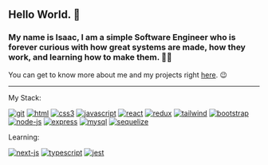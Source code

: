 ## Hello World. 👋

### My name is Isaac, I am a simple Software Engineer who is forever curious with how great systems are made, how they work, and learning how to make them. 👨‍💻 

You can get to know more about me and my projects right [here](https://campsite.bio/codigoisaac). 😉

---

My Stack:

[![git](https://user-images.githubusercontent.com/37576563/160243346-1beba7ff-ca40-4333-a7d8-64bec86000ac.png)](https://git-scm.com/)
[![html](https://user-images.githubusercontent.com/37576563/160243759-a12f5a1b-581c-454b-8a5d-7e86d1aadd2e.png)](https://en.wikipedia.org/wiki/HTML5)
[![css3](https://user-images.githubusercontent.com/37576563/160243802-4d180142-c4d5-49e9-99f8-8d2d1a3546f3.png)](https://en.wikipedia.org/wiki/CSS)
[![javascript](https://user-images.githubusercontent.com/37576563/160047811-bab27e83-35d6-4a27-925b-9b996c573a49.png)](https://en.wikipedia.org/wiki/JavaScript)
[![react](https://user-images.githubusercontent.com/37576563/160046597-131c748c-9609-4836-a8da-678345d29537.png)](https://reactjs.org/)
[![redux](https://user-images.githubusercontent.com/37576563/160047687-15f0aa28-fdce-477d-b543-32131f4ae318.png)](https://redux.js.org/)
[![tailwind](https://user-images.githubusercontent.com/37576563/160243021-28610e05-79e3-41f6-9470-d969d75637fa.png)](https://tailwindcss.com)
[![bootstrap](https://user-images.githubusercontent.com/37576563/199377146-72bc245c-4589-4ec6-a2a8-3be955569bc0.png)](https://getbootstrap.com/)
[![node-js](https://user-images.githubusercontent.com/37576563/160046386-57c9f15f-1876-4bfc-a265-49c2e4eefa89.png)](https://nodejs.org/)
[![express](https://user-images.githubusercontent.com/37576563/163659798-6b3ec94e-21cb-4d80-bd5a-60de5687a10d.png)](http://expressjs.com/)
[![mysql](https://user-images.githubusercontent.com/37576563/160047582-d90a2605-61d9-4a8d-a6eb-1ef781e33eeb.png)](https://www.mysql.com/)
[![sequelize](https://user-images.githubusercontent.com/37576563/160049581-ef32f180-80a6-4d2b-8324-2e3482515dab.png)](https://sequelize.org/)

Learning:

[![next-js](https://user-images.githubusercontent.com/37576563/194781543-fbc505cb-db6f-4861-8027-869b98160f60.png)](https://nextjs.org/)
[![typescript](https://user-images.githubusercontent.com/37576563/189236780-91992aa3-cbbb-41eb-9fc9-09a2c5af9dc9.png)](https://www.typescriptlang.org/)
[![jest](https://user-images.githubusercontent.com/37576563/189237033-8d81521b-2fd3-4e3b-8fb3-ca2039af87f3.png)](https://jestjs.io/)
